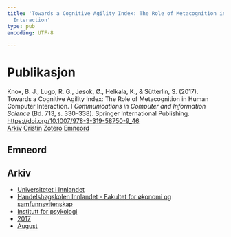 ```yaml
---
title: 'Towards a Cognitive Agility Index: The Role of Metacognition in Human Computer
  Interaction'
type: pub
encoding: UTF-8

---
```

<h1>Publikasjon</h1>
<article id="csl-bib-container-DF8JFFZ7" class="csl-bib-container">
  <div class="csl-bib-body"> <div class="csl-entry">Knox, B. J., Lugo, R. G., Jøsok, Ø., Helkala, K., &#38; Sütterlin, S. (2017). Towards a Cognitive Agility Index: The Role of Metacognition in Human Computer Interaction. I <i>Communications in Computer and Information Science</i> (Bd. 713, s. 330–338). Springer International Publishing. <a href="https://doi.org/10.1007/978-3-319-58750-9_46">https://doi.org/10.1007/978-3-319-58750-9_46</a></div> </div>
  <div class="csl-bib-buttons">
    <a href="#taxonomy-article-DF8JFFZ7" alt="archive" class="csl-bib-button">Arkiv</a>
    <a href="https://app.cristin.no/results/show.jsf?id=1484676" alt="Cristin" class="csl-bib-button">Cristin</a>
    <a href="http://zotero.org/groups/5881554/items/DF8JFFZ7" alt="Zotero" class="csl-bib-button">Zotero</a>
    <a href="#keywords-article-DF8JFFZ7" alt="keywords" class="csl-bib-button">Emneord</a>
  </div>
  <div id="csl-bib-meta-container-DF8JFFZ7"></div>
</article>
<div id="csl-bib-meta-DF8JFFZ7" class="csl-bib-meta">
  <article id="keywords-article-DF8JFFZ7" class="keywords-article">
    <h1>Emneord</h1>
    
  </article>
  <article id="taxonomy-article-DF8JFFZ7" class="taxonomy-article">
    <h1>Arkiv</h1>
    <ul>
      <li><a href="{{< params subfolder >}}nn/archive/?key=3DCRN523">Universitetet i Innlandet</a></li>
      <li><a href="{{< params subfolder >}}nn/archive/?key=DU8Q9LN9">Handelshøgskolen Innlandet - Fakultet for økonomi og samfunnsvitenskap</a></li>
      <li><a href="{{< params subfolder >}}nn/archive/?key=KTD9NXA8">Institutt for psykologi</a></li>
      <li><a href="{{< params subfolder >}}nn/archive/?key=E9KSSDJQ">2017</a></li>
      <li><a href="{{< params subfolder >}}nn/archive/?key=VUADN44H">August</a></li>
    </ul>
  </article>
</div>
